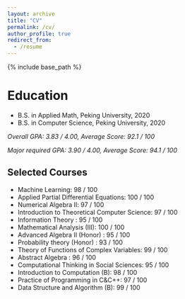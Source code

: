 ```yaml
---
layout: archive
title: "CV"
permalink: /cv/
author_profile: true
redirect_from:
  - /resume
---
```


{% include base_path %}

Education
======
* B.S. in Applied Math, Peking University, 2020
* B.S. in Computer Science, Peking University, 2020

*Overall GPA: 3.83 / 4.00,  Average Score: 92.1 / 100*

*Major required GPA: 3.90 / 4.00,  Average Score: 94.1 / 100*

## Selected Courses

- Machine Learning: 98 / 100
- Applied Partial Differential Equations: 100 / 100
- Numerical Algebra Ⅱ: 97 / 100
- Introduction to Theoretical Computer Science: 97 / 100
- Information Theory : 95 / 100
- Mathematical Analysis (III): 100 / 100
- Advanced Algebra II (Honor) : 95 / 100
- Probability theory (Honor) : 93 / 100
- Theory of Functions of Complex Variables: 99 / 100
- Abstract Algebra : 96 / 100
- Computational Thinking in Social Sciences: 95 / 100
- Introduction to Computation (B): 98 / 100
- Practice of Programming in C&C++: 97 / 100
- Data Structure and Algorithm (B): 99 / 100

